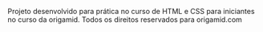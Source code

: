 Projeto desenvolvido para prática no curso de HTML e CSS para iniciantes no curso da origamid.
Todos os direitos reservados para origamid.com